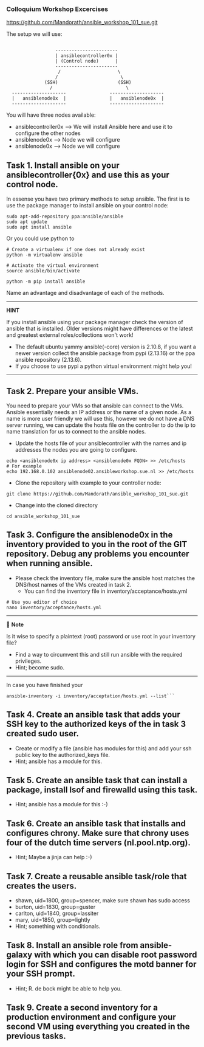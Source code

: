 ### Colloquium Workshop Excercises

https://github.com/Mandorath/ansible_workshop_101_sue.git

The setup we will use:
```

                  -----------------------
                  | ansiblecontroller0x |
                  | (Control node)      |
                  -----------------------
                   /                     \
                  /                       \
              (SSH)                      (SSH)
                /                           \
  --------------------                --------------------
  |   ansiblenode0x  |                |   ansiblenode0x  |
  --------------------                --------------------
```

You will have three nodes available:
  - ansiblecontroller0x  --> We will install Ansible here and use it to configure the other nodes
  - ansiblenode0x        --> Node we will configure
  - ansiblenode0x        --> Node we will configure

## Task 1. **Install ansible on your ansiblecontroller{0x} and use this as your control node.**

In essense you have two primary methods to setup ansible. The first is to use the package manager to install ansible on your control node:

```
sudo apt-add-repository ppa:ansible/ansible
sudo apt update
sudo apt install ansible
```

Or you could use python to 

```
# Create a virtualenv if one does not already exist
python -m virtualenv ansible

# Activate the virtual environment 
source ansible/bin/activate 

python -m pip install ansible
```
Name an advantage and disadvantage of each of the methods.

---
**HINT**

If you install ansible using your package manager check the version of ansible that is installed. Older versions might have differences or the latest and greatest external roles/collections won't work!
  - The default ubuntu yammy ansible(-core) version is 2.10.8, if you want a newer version collect the ansible package from pypi (2.13.16) or the ppa ansible repository (2.13.6).
  - If you choose to use pypi a python virtual environment might help you!

---

## Task 2. **Prepare your ansible VMs.**
You need to prepare your VMs so that ansible can connect to the VMs. Ansible essentially needs an IP address or the name of a given node. As a name is more user friendly we will use this, however we do not have a DNS server running, we can update the hosts file on the controller to do the ip to name translation for us to connect to the ansible nodes.
  - Update the hosts file of your ansiblecontroller with the names and ip addresses the nodes you are going to configure.

```
echo <ansiblenode0x ip address> <ansiblenode0x FQDN> >> /etc/hosts
# For example
echo 192.168.0.102 ansiblenode02.ansibleworkshop.sue.nl >> /etc/hosts
```

- Clone the repository with example to your controller node:

```
git clone https://github.com/Mandorath/ansible_workshop_101_sue.git
```

- Change into the cloned directory

```
cd ansible_workshop_101_sue
```

## Task 3. **Configure the ansiblenode0x in the inventory provided to you in the root of the GIT repository. Debug any problems you encounter when running ansible.**
- Please check the inventory file, make sure the ansible host matches the DNS/host names of the VMs created in task 2.
  - You can find the inventory file in inventory/acceptance/hosts.yml

```
# Use you editor of choice
nano inventory/acceptance/hosts.yml
```

---
:memo: **Note**

Is it wise to specify a plaintext (root) password or use root in your inventory file? 
  - Find a way to circumvent this and still run ansible with the required privileges.
  - Hint; become sudo.

---

In case you have finished your 
```
ansible-inventory -i inventory/acceptation/hosts.yml --list```
```

## Task 4. **Create an ansible task that adds your SSH key to the authorized keys of the in task 3 created sudo user.**
  - Create or modify a file (ansible has modules for this) and add your ssh public key to the authorized_keys file.
  - Hint; ansible has a module for this.


## Task 5. **Create an  ansible task that can install a package, install lsof and firewalld using this task.**
  - Hint; ansible has a module for this :-)

## Task 6. **Create an ansible task that installs and configures chrony. Make sure that chrony uses four of the dutch time servers (nl.pool.ntp.org).**
  - Hint; Maybe a jinja can help :-)

## Task 7. **Create a reusable ansible task/role that creates the users.**
  - shawn, uid=1800, group=spencer, make sure shawn has sudo access
  - burton, uid=1830, group=guster
  - carlton, uid=1840, group=lassiter
  - mary, uid=1850, group=lightly
  - Hint; something with conditionals.

## Task 8. **Install an ansible role from ansible-galaxy with which you can disable root password login for SSH and configures the motd banner for your SSH prompt.**
  - Hint; R. de bock might be able to help you.

## Task 9. **Create a second inventory for a production environment and configure your second VM using everything you created in the previous tasks.**
